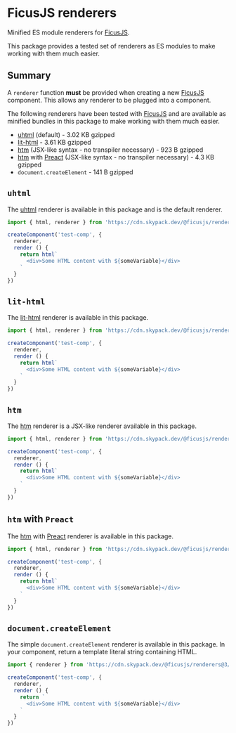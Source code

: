 # FicusJS renderers

Minified ES module renderers for [FicusJS](https://docs.ficusjs.org).

This package provides a tested set of renderers as ES modules to make working with them much easier.

## Summary

A `renderer` function **must** be provided when creating a new [FicusJS](https://docs.ficusjs.org) component.
This allows any renderer to be plugged into a component.

The following renderers have been tested with [FicusJS](https://docs.ficusjs.org) and are available as minified bundles in this package to make working with them much easier.

- [uhtml](https://www.npmjs.com/package/uhtml) (default) - 3.02 KB gzipped
- [lit-html](https://www.npmjs.com/package/lit-html) - 3.61 KB gzipped
- [htm](https://www.npmjs.com/package/htm) (JSX-like syntax - no transpiler necessary) - 923 B gzipped
- [htm](https://www.npmjs.com/package/htm) with [Preact](https://www.npmjs.com/package/preact) (JSX-like syntax - no transpiler necessary) - 4.3 KB gzipped
- `document.createElement` - 141 B gzipped

## `uhtml`

The [uhtml](https://www.npmjs.com/package/uhtml) renderer is available in this package and is the default renderer.

```js
import { html, renderer } from 'https://cdn.skypack.dev/@ficusjs/renderers@3/uhtml'

createComponent('test-comp', {
  renderer,
  render () {
    return html`
      <div>Some HTML content with ${someVariable}</div>
    `
  }
})
```

## `lit-html`

The [lit-html](https://www.npmjs.com/package/lit-html) renderer is available in this package.

```js
import { html, renderer } from 'https://cdn.skypack.dev/@ficusjs/renderers@3/lit-html'

createComponent('test-comp', {
  renderer,
  render () {
    return html`
      <div>Some HTML content with ${someVariable}</div>
    `
  }
})
```

## `htm`

The [htm](https://www.npmjs.com/package/htm) renderer is a JSX-like renderer available in this package.

```js
import { html, renderer } from 'https://cdn.skypack.dev/@ficusjs/renderers@3/htm'

createComponent('test-comp', {
  renderer,
  render () {
    return html`
      <div>Some HTML content with ${someVariable}</div>
    `
  }
})
```

## `htm` with `Preact`

The [htm](https://www.npmjs.com/package/htm) with [Preact](https://www.npmjs.com/package/preact) renderer is available in this package.

```js
import { html, renderer } from 'https://cdn.skypack.dev/@ficusjs/renderers@3/htm-preact'

createComponent('test-comp', {
  renderer,
  render () {
    return html`
      <div>Some HTML content with ${someVariable}</div>
    `
  }
})
```

## `document.createElement`

The simple `document.createElement` renderer is available in this package.
In your component, return a template literal string containing HTML.

```js
import { renderer } from 'https://cdn.skypack.dev/@ficusjs/renderers@3/create-element'

createComponent('test-comp', {
  renderer,
  render () {
    return `
      <div>Some HTML content with ${someVariable}</div>
    `
  }
})
```
